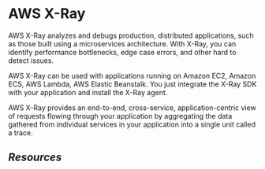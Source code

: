 # AWS X-Ray

AWS X-Ray analyzes and debugs production, distributed applications, such as those built using a microservices architecture. With X-Ray, you can identify performance bottlenecks, edge case errors, and other hard to detect issues.

AWS X-Ray can be used with applications running on Amazon EC2, Amazon ECS, AWS Lambda, AWS Elastic Beanstalk. You just integrate the X-Ray SDK with your application and install the X-Ray agent.

AWS X-Ray provides an end-to-end, cross-service, application-centric view of requests flowing through your application by aggregating the data gathered from individual services in your application into a single unit called a trace.

## *Resources*